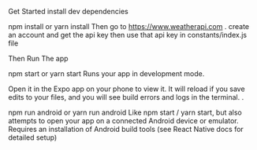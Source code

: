 Get Started
install dev dependencies

npm install or yarn install
Then
go to https://www.weatherapi.com . create an account and get the api key then use that api key in constants/index.js file

Then
Run The app

npm start or yarn start
Runs your app in development mode.

Open it in the Expo app on your phone to view it. It will reload if you save edits to your files, and you will see build errors and logs in the terminal.
.

npm run android or yarn run android
Like npm start / yarn start, but also attempts to open your app on a connected Android device or emulator. Requires an installation of Android build tools (see React Native docs for detailed setup)
